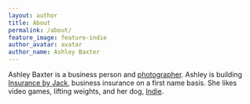 ```yaml
---
layout: author
title: About
permalink: /about/
feature_image: feature-indie
author_avatar: avatar
author_name: Ashley Baxter
---
```


Ashley Baxter is a business person and <a href="http://girlwithacamera.co.uk">photographer</a>. Ashley is building <a href="http://insurancebyjack.co.uk">Insurance by Jack</a>, business insurance on a first name basis. She likes video games, lifting weights, and her dog, <a href="https://www.instagram.com/p/7nf5yJLXYt/?taken-by=ashleybaxter">Indie</a>.